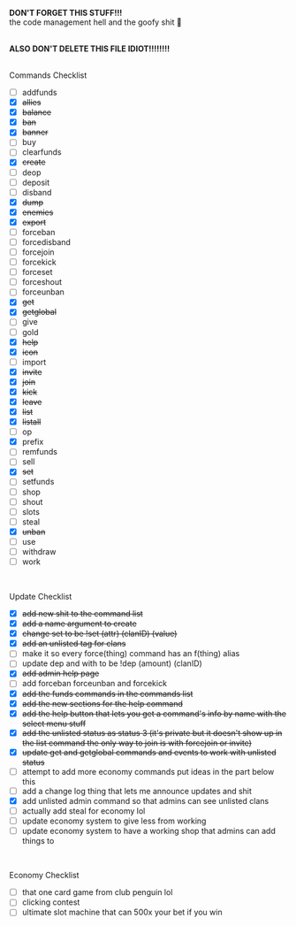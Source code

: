 **DON'T FORGET THIS STUFF!!!**<br>
the code management hell and the goofy shit 🙏
<br>
<br>

**ALSO DON'T DELETE THIS FILE IDIOT!!!!!!!!**
<br>
<br>

Commands Checklist
- [ ] addfunds
- [x] ~~allies~~
- [x] ~~balance~~
- [x] ~~ban~~
- [x] ~~banner~~
- [ ] buy
- [ ] clearfunds
- [x] ~~create~~
- [ ] deop
- [ ] deposit
- [ ] disband
- [x] ~~dump~~
- [x] ~~enemies~~
- [x] ~~export~~
- [ ] forceban
- [ ] forcedisband
- [ ] forcejoin
- [ ] forcekick
- [ ] forceset
- [ ] forceshout
- [ ] forceunban
- [x] ~~get~~
- [x] ~~getglobal~~
- [ ] give
- [ ] gold
- [x] ~~help~~
- [x] ~~icon~~
- [ ] import
- [x] ~~invite~~
- [x] ~~join~~
- [x] ~~kick~~
- [x] ~~leave~~
- [x] ~~list~~
- [x] ~~listall~~
- [ ] op
- [x] prefix
- [ ] remfunds
- [ ] sell
- [x] ~~set~~
- [ ] setfunds
- [ ] shop
- [ ] shout
- [ ] slots
- [ ] steal
- [x] ~~unban~~
- [ ] use
- [ ] withdraw
- [ ] work
<br>

Update Checklist
- [x] ~~add new shit to the command list~~
- [x] ~~add a name argument to create~~
- [x] ~~change set to be !set (attr) (clanID) (value)~~
- [x] ~~add an unlisted tag for clans~~
- [ ] make it so every force(thing) command has an f(thing) alias
- [ ] update dep and with to be !dep (amount) (clanID)
- [x] ~~add admin help page~~
- [ ] add forceban forceunban and forcekick
- [x] ~~add the funds commands in the commands list~~
- [x] ~~add the new sections for the help command~~
- [x] ~~add the help button that lets you get a command's info by name with the select menu stuff~~
- [x] ~~add the unlisted status as status 3 (it's private but it doesn't show up in the list command the only way to join is with forcejoin or invite)~~
- [x] ~~update get and getglobal commands and events to work with unlisted status~~
- [ ] attempt to add more economy commands put ideas in the part below this
- [ ] add a change log thing that lets me announce updates and shit
- [x] add unlisted admin command so that admins can see unlisted clans
- [ ] actually add steal for economy lol
- [ ] update economy system to give less from working
- [ ] update economy system to have a working shop that admins can add things to
<br>

Economy Checklist
- [ ] that one card game from club penguin lol
- [ ] clicking contest
- [ ] ultimate slot machine that can 500x your bet if you win
